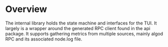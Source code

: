 # Overview

The internal library holds the state machine and interfaces for the TUI. It largely is a wrapper around the
generated RPC client found in the api package. It supports gathering metrics from multiple sources, mainly
algod RPC and its associated node.log file.
